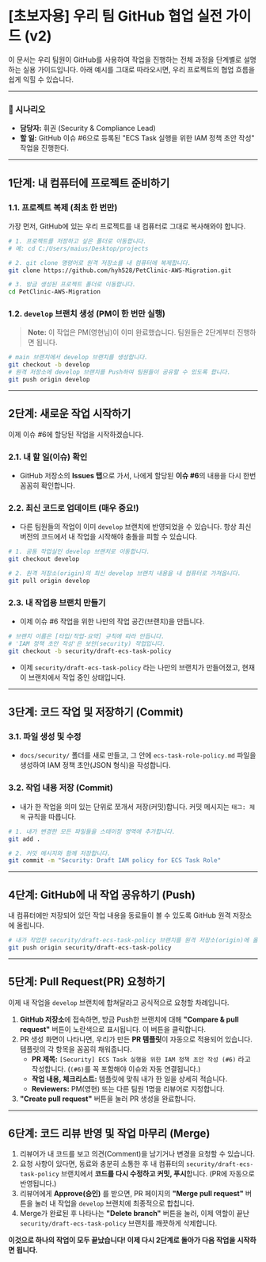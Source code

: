# [초보자용] 우리 팀 GitHub 협업 실전 가이드 (v2)

이 문서는 우리 팀원이 GitHub를 사용하여 작업을 진행하는 전체 과정을 단계별로 설명하는 실용 가이드입니다. 아래 예시를 그대로 따라오시면, 우리 프로젝트의 협업 흐름을 쉽게 익힐 수 있습니다.

---

### 📖 시나리오

- **담당자:** 휘권 (Security & Compliance Lead)
- **할 일:** GitHub 이슈 #6으로 등록된 "ECS Task 실행을 위한 IAM 정책 초안 작성" 작업을 진행한다.

---

## 1단계: 내 컴퓨터에 프로젝트 준비하기

### 1.1. 프로젝트 복제 (최초 한 번만)

가장 먼저, GitHub에 있는 우리 프로젝트를 내 컴퓨터로 그대로 복사해와야 합니다.

```bash
# 1. 프로젝트를 저장하고 싶은 폴더로 이동합니다.
# 예: cd C:/Users/maius/Desktop/projects

# 2. git clone 명령어로 원격 저장소를 내 컴퓨터에 복제합니다.
git clone https://github.com/hyh528/PetClinic-AWS-Migration.git

# 3. 방금 생성된 프로젝트 폴더로 이동합니다.
cd PetClinic-AWS-Migration
```

### 1.2. `develop` 브랜치 생성 (PM이 한 번만 실행)

> **Note:** 이 작업은 PM(영현님)이 이미 완료했습니다. 팀원들은 2단계부터 진행하면 됩니다.

```bash
# main 브랜치에서 develop 브랜치를 생성합니다.
git checkout -b develop
# 원격 저장소에 develop 브랜치를 Push하여 팀원들이 공유할 수 있도록 합니다.
git push origin develop
```

---

## 2단계: 새로운 작업 시작하기

이제 이슈 #6에 할당된 작업을 시작하겠습니다.

### 2.1. 내 할 일(이슈) 확인

- GitHub 저장소의 **Issues 탭**으로 가서, 나에게 할당된 **이슈 #6**의 내용을 다시 한번 꼼꼼히 확인합니다.

### 2.2. 최신 코드로 업데이트 (매우 중요!)

- 다른 팀원들의 작업이 이미 `develop` 브랜치에 반영되었을 수 있습니다. 항상 최신 버전의 코드에서 내 작업을 시작해야 충돌을 피할 수 있습니다.

```bash
# 1. 공동 작업실인 develop 브랜치로 이동합니다.
git checkout develop

# 2. 원격 저장소(origin)의 최신 develop 브랜치 내용을 내 컴퓨터로 가져옵니다.
git pull origin develop
```

### 2.3. 내 작업용 브랜치 만들기

- 이제 이슈 #6 작업을 위한 나만의 작업 공간(브랜치)을 만듭니다.

```bash
# 브랜치 이름은 [타입/작업-요약] 규칙에 따라 만듭니다.
# 'IAM 정책 초안 작성'은 보안(security) 작업입니다.
git checkout -b security/draft-ecs-task-policy
```

- 이제 `security/draft-ecs-task-policy` 라는 나만의 브랜치가 만들어졌고, 현재 이 브랜치에서 작업 중인 상태입니다.

---

## 3단계: 코드 작업 및 저장하기 (Commit)

### 3.1. 파일 생성 및 수정

- `docs/security/` 폴더를 새로 만들고, 그 안에 `ecs-task-role-policy.md` 파일을 생성하여 IAM 정책 초안(JSON 형식)을 작성합니다.

### 3.2. 작업 내용 저장 (Commit)

- 내가 한 작업을 의미 있는 단위로 쪼개서 저장(커밋)합니다. 커밋 메시지는 `태그: 제목` 규칙을 따릅니다.

```bash
# 1. 내가 변경한 모든 파일들을 스테이징 영역에 추가합니다.
git add .

# 2. 커밋 메시지와 함께 저장합니다.
git commit -m "Security: Draft IAM policy for ECS Task Role"
```

---

## 4단계: GitHub에 내 작업 공유하기 (Push)

내 컴퓨터에만 저장되어 있던 작업 내용을 동료들이 볼 수 있도록 GitHub 원격 저장소에 올립니다.

```bash
# 내가 작업한 security/draft-ecs-task-policy 브랜치를 원격 저장소(origin)에 올립니다.
git push origin security/draft-ecs-task-policy
```

---

## 5단계: Pull Request(PR) 요청하기

이제 내 작업을 `develop` 브랜치에 합쳐달라고 공식적으로 요청할 차례입니다.

1.  **GitHub 저장소**에 접속하면, 방금 Push한 브랜치에 대해 **"Compare & pull request"** 버튼이 노란색으로 표시됩니다. 이 버튼을 클릭합니다.
2.  PR 생성 화면이 나타나면, 우리가 만든 **PR 템플릿**이 자동으로 적용되어 있습니다. 템플릿의 각 항목을 꼼꼼히 채워줍니다.
    - **PR 제목:** `[Security] ECS Task 실행을 위한 IAM 정책 초안 작성 (#6)` 라고 작성합니다. (`(#6)`를 꼭 포함해야 이슈와 자동 연결됩니다.)
    - **작업 내용, 체크리스트:** 템플릿에 맞춰 내가 한 일을 상세히 적습니다.
    - **Reviewers:** PM(영현) 또는 다른 팀원 1명을 리뷰어로 지정합니다.
3.  **"Create pull request"** 버튼을 눌러 PR 생성을 완료합니다.

---

## 6단계: 코드 리뷰 반영 및 작업 마무리 (Merge)

1.  리뷰어가 내 코드를 보고 의견(Comment)을 남기거나 변경을 요청할 수 있습니다.
2.  요청 사항이 있다면, 동료와 충분히 소통한 후 내 컴퓨터의 `security/draft-ecs-task-policy` 브랜치에서 **코드를 다시 수정하고 커밋, 푸시**합니다. (PR에 자동으로 반영됩니다.)
3.  리뷰어에게 **Approve(승인)** 를 받으면, PR 페이지의 **"Merge pull request"** 버튼을 눌러 내 작업을 `develop` 브랜치에 최종적으로 합칩니다.
4.  Merge가 완료된 후 나타나는 **"Delete branch"** 버튼을 눌러, 이제 역할이 끝난 `security/draft-ecs-task-policy` 브랜치를 깨끗하게 삭제합니다.

**이것으로 하나의 작업이 모두 끝났습니다! 이제 다시 2단계로 돌아가 다음 작업을 시작하면 됩니다.**
